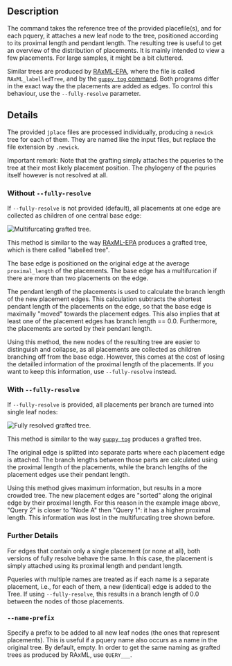 ## Description

The command takes the reference tree of the provided placefile(s), and for each pquery, it attaches a new leaf node to the tree, positioned according to its proximal length and pendant length. The resulting tree is useful to get an overview of the distribution of placements. It is mainly intended to view a few placements. For large samples, it might be a bit cluttered.

Similar trees are produced by [RAxML-EPA](http://sco.h-its.org/exelixis/web/software/epa/index.html), where the file is called `RAxML_labelledTree`, and by the [`guppy tog` command](http://matsen.github.io/pplacer/generated_rst/guppy_tog.html#guppy-tog). Both programs differ in the exact way the the placements are added as edges. To control this behaviour, use the `--fully-resolve` parameter.

## Details

The provided `jplace` files are processed individually, producing a `newick` tree for each of them.
They are named like the input files, but replace the file extension by `.newick`.

Important remark: Note that the grafting simply attaches the pqueries to the tree at their most likely placement position. The phylogeny of the pquries itself however is not resolved at all.

### Without `--fully-resolve`

If `--fully-resolve` is not provided (default), all placements at one edge are collected as children of one central base edge:

![Multifurcating grafted tree.](https://github.com/lczech/genesis/blob/master/doc/png/placement/labelled_tree_multifurcating.png?raw=true)

This method is similar to the way [RAxML-EPA](http://sco.h-its.org/exelixis/web/software/epa/index.html) produces a grafted tree, which is there called "labelled tree".

The base edge is positioned on the original edge at the average `proximal_length` of the placements. The base edge has a multifurcation if there are more than two placements on the edge.

The pendant length of the placements is used to calculate the branch length of the new placement edges. This calculation subtracts the shortest pendant length of the placements on the edge, so that the base edge is maximally "moved" towards the placement edges. This also implies that at least one of the placement edges has branch length == 0.0. Furthermore, the placements are sorted by their pendant length.

Using this method, the new nodes of the resulting tree are easier to distinguish and collapse, as all placements are collected as children branching off from the base edge. However, this comes at the cost of losing the detailled information of the proximal length of the placements. If you want to keep this information, use `--fully-resolve` instead.

### With `--fully-resolve`

If `--fully-resolve` is provided, all placements per branch are turned into single leaf nodes:

![Fully resolved grafted tree.](https://github.com/lczech/genesis/blob/master/doc/png/placement/labelled_tree_fully_resolved.png?raw=true)

This method is similar to the way [`guppy tog`]((http://matsen.github.io/pplacer/generated_rst/guppy_tog.html#guppy-tog)) produces a grafted tree.

The original edge is splitted into separate parts where each placement edge is attached. The branch lengths between those parts are calculated using the proximal length of the placements, while the branch lengths of the placement edges use their pendant length.

Using this method gives maximum information, but results in a more crowded tree. The new placement edges are "sorted" along the original edge by their proximal length. For this reason in the example image above, "Query 2" is closer to "Node A" then "Query 1": it has a higher proximal length. This information was lost in the multifurcating tree shown before.

### Further Details

For edges that contain only a single placement (or none at all), both versions of fully resolve behave the same. In this case, the placement is simply attached using its proximal length and pendant length.

Pqueries with multiple names are treated as if each name is a separate placement, i.e., for each of them, a new (identical) edge is added to the Tree. If using `--fully-resolve`, this results in a branch length of 0.0 between the nodes of those placements.

### `--name-prefix`

Specify a prefix to be added to all new leaf nodes (the ones that represent placements). This is useful if a pquery name also occurs as a name in the original tree. By default, empty. In order to get the same naming as grafted trees as produced by RAxML, use `QUERY___`.
